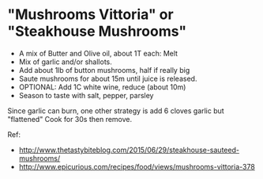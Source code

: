 # "Mushrooms Vittoria" or "Steakhouse Mushrooms"

* A mix of Butter and Olive oil, about 1T each: Melt 
* Mix of garlic and/or shallots.
* Add about 1lb of button mushrooms, half if really big
* Saute mushrooms for about 15m until juice is released.
* OPTIONAL: Add 1C white wine, reduce (about 10m)
* Season to taste with salt, pepper, parsley

Since garlic can burn, one other strategy is add 6 cloves garlic but "flattened"
Cook for 30s then remove.


Ref:
* http://www.thetastybiteblog.com/2015/06/29/steakhouse-sauteed-mushrooms/
* http://www.epicurious.com/recipes/food/views/mushrooms-vittoria-378


